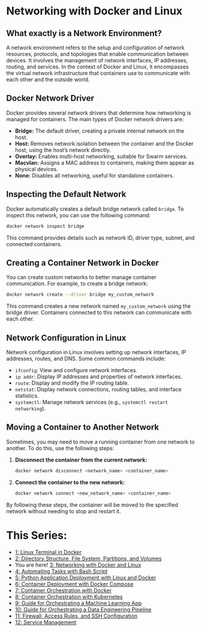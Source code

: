 # Networking with Docker and Linux

## What exactly is a Network Environment?
A network environment refers to the setup and configuration of network resources, protocols, and topologies that enable communication between devices. It involves the management of network interfaces, IP addresses, routing, and services. In the context of Docker and Linux, it encompasses the virtual network infrastructure that containers use to communicate with each other and the outside world.

## Docker Network Driver
Docker provides several network drivers that determine how networking is managed for containers. The main types of Docker network drivers are:
- **Bridge:** The default driver, creating a private internal network on the host.
- **Host:** Removes network isolation between the container and the Docker host, using the host’s network directly.
- **Overlay:** Enables multi-host networking, suitable for Swarm services.
- **Macvlan:** Assigns a MAC address to containers, making them appear as physical devices.
- **None:** Disables all networking, useful for standalone containers.

## Inspecting the Default Network
Docker automatically creates a default bridge network called `bridge`. To inspect this network, you can use the following command:
```sh
docker network inspect bridge
```
This command provides details such as network ID, driver type, subnet, and connected containers.

## Creating a Container Network in Docker
You can create custom networks to better manage container communication. For example, to create a bridge network:
```sh
docker network create --driver bridge my_custom_network
```
This command creates a new network named `my_custom_network` using the bridge driver. Containers connected to this network can communicate with each other.

## Network Configuration in Linux
Network configuration in Linux involves setting up network interfaces, IP addresses, routes, and DNS. Some common commands include:
- `ifconfig`: View and configure network interfaces.
- `ip addr`: Display IP addresses and properties of network interfaces.
- `route`: Display and modify the IP routing table.
- `netstat`: Display network connections, routing tables, and interface statistics.
- `systemctl`: Manage network services (e.g., `systemctl restart networking`).

## Moving a Container to Another Network
Sometimes, you may need to move a running container from one network to another. To do this, use the following steps:
1. **Disconnect the container from the current network:**
   ```sh
   docker network disconnect <network_name> <container_name>
   ```
2. **Connect the container to the new network:**
   ```sh
   docker network connect <new_network_name> <container_name>
   ```

By following these steps, the container will be moved to the specified network without needing to stop and restart it.

# This Series:
- [1: Linux Terminal in Docker](https://github.com/Caio-Felice-Cunha/Linux-Operating-System-Docker-and-Kubernetes/tree/main/01-Linux-Management-With-Docker)
- [2: Directory Structure, File System, Partitions, and Volumes](https://github.com/Caio-Felice-Cunha/Linux-Operating-System-Docker-and-Kubernetes/tree/main/02-Linux-Docker-Filesystem)
- You are here! [3: Networking with Docker and Linux](#lab-3-networking-with-docker-and-linux)
- [4: Automating Tasks with Bash Script](#lab-4-automating-tasks-with-bash-script)
- [5: Python Application Deployment with Linux and Docker](#lab-5-python-application-deployment-with-linux-and-docker)
- [6: Container Deployment with Docker Compose](#lab-6-container-deployment-with-docker-compose)
- [7: Container Orchestration with Docker](#lab-7-container-orchestration-with-docker)
- [8: Container Orchestration with Kubernetes](#lab-8-container-orchestration-with-kubernetes)
- [9: Guide for Orchestrating a Machine Learning App](#lab-9-guide-for-orchestrating-a-machine-learning-app)
- [10: Guide for Orchestrating a Data Engineering Pipeline](#lab-10-guide-for-orchestrating-a-data-engineering-pipeline)
- [11: Firewall, Access Rules, and SSH Configuration](#lab-11-firewall-access-rules-and-ssh-configuration)
- [12: Service Management](#lab-12-service-management)
